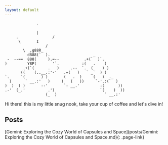 ```yaml
---
layout: default
---
```

<!-- ![Pixels](assets/splash.png){:.full.pixels} -->

```
              .
               					
              |					
     .               /				
      \       I     				
                  /
        \  ,g88R_
          d888(`  ).                   _
 -  --==  888(     ).=--           .+(`  )`.
)         Y8P(       '`.          :(   .    )
        .+(`(      .   )     .--  `.  (    ) )
       ((    (..__.:'-'   .=(   )   ` _`  ) )
`.     `(       ) )       (   .  )     (   )  ._
  )      ` __.:'   )     (   (   ))     `-'.:(`  )
)  )  ( )       --'       `- __.'         :(      ))
.-'  (_.'          .')                    `(    )  ))
                  (_  )                     ` __.:'
```

Hi there! this is my little snug nook, take your cup of coffee and let's dive in!

## Posts

[Gemini: Exploring the Cozy World of Capsules and Space](posts/Gemini: Exploring the Cozy World of Capsules and Space.md){: .page-link}